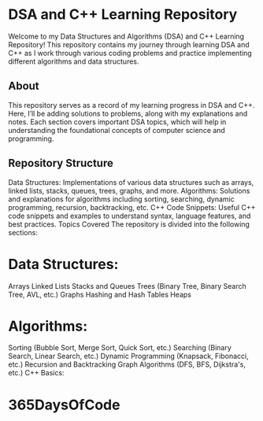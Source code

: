 # DSA and C++ Learning Repository
Welcome to my Data Structures and Algorithms (DSA) and C++ Learning Repository! This repository contains my journey through learning DSA and C++ as I work through various coding problems and practice implementing different algorithms and data structures.

## About
This repository serves as a record of my learning progress in DSA and C++. Here, I’ll be adding solutions to problems, along with my explanations and notes. Each section covers important DSA topics, which will help in understanding the foundational concepts of computer science and programming.

## Repository Structure
Data Structures: Implementations of various data structures such as arrays, linked lists, stacks, queues, trees, graphs, and more.
Algorithms: Solutions and explanations for algorithms including sorting, searching, dynamic programming, recursion, backtracking, etc.
C++ Code Snippets: Useful C++ code snippets and examples to understand syntax, language features, and best practices.
Topics Covered
The repository is divided into the following sections:

# Data Structures:

Arrays
Linked Lists
Stacks and Queues
Trees (Binary Tree, Binary Search Tree, AVL, etc.)
Graphs
Hashing and Hash Tables
Heaps
# Algorithms:

Sorting (Bubble Sort, Merge Sort, Quick Sort, etc.)
Searching (Binary Search, Linear Search, etc.)
Dynamic Programming (Knapsack, Fibonacci, etc.)
Recursion and Backtracking
Graph Algorithms (DFS, BFS, Dijkstra's, etc.)
C++ Basics:

# 365DaysOfCode